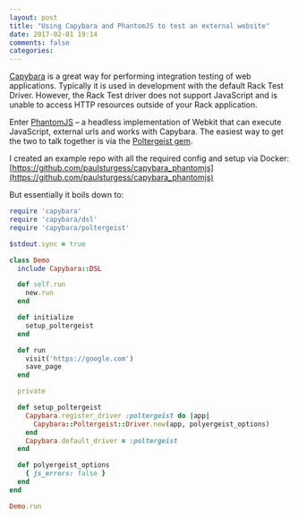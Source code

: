 ```yaml
---
layout: post
title: "Using Capybara and PhantomJS to test an external website"
date: 2017-02-01 19:14
comments: false
categories:
---
```

[Capybara](https://github.com/teamcapybara/capybara) is a great way for performing
integration testing of web applications. Typically it is used in development with
the default Rack Test Driver. However, the Rack Test driver does not support JavaScript
and is unable to access HTTP resources outside of your Rack application.

Enter [PhantomJS](http://phantomjs.org/) – a headless implementation of Webkit
that can execute JavaScript, external urls and works with Capybara. The easiest
way to get the two to talk together is via the [Poltergeist gem](https://github.com/teampoltergeist/poltergeist).

I created an example repo with all the required config and setup via Docker: [https://github.com/paulsturgess/capybara_phantomjs](https://github.com/paulsturgess/capybara_phantomjs)

But essentially it boils down to:

```ruby
require 'capybara'
require 'capybara/dsl'
require 'capybara/poltergeist'

$stdout.sync = true

class Demo
  include Capybara::DSL

  def self.run
    new.run
  end

  def initialize
    setup_poltergeist
  end

  def run
    visit('https://google.com')
    save_page
  end

  private

  def setup_poltergeist
    Capybara.register_driver :poltergeist do |app|
      Capybara::Poltergeist::Driver.new(app, polyergeist_options)
    end
    Capybara.default_driver = :poltergeist
  end

  def polyergeist_options
    { js_errors: false }
  end
end

Demo.run
```
